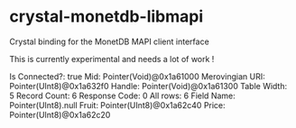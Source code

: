 # crystal-monetdb-libmapi

Crystal binding for the MonetDB MAPI client interface

This is currently experimental and needs a lot of work !

Is Connected?: true
Mid: Pointer(Void)@0x1a61000
Merovingian URI: Pointer(UInt8)@0x1a632f0
Handle: Pointer(Void)@0x1a61300
Table Width: 5
Record Count: 6
Response Code: 0
All rows: 6
Field Name: Pointer(UInt8).null
Fruit: Pointer(UInt8)@0x1a62c40 Price: Pointer(UInt8)@0x1a62c20

